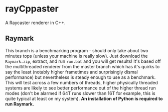 # rayCppaster
A Raycaster renderer in C++.

## Raymark
This branch is a benchmarking program - should only take about two minutes tops (unless your machine is really slow). Just download the `Raymark.zip`, extract, and run `run.bat` and you will get results!
It's based off the multithreaded renderer from the master branch which has it's quirks to say the least (notably higher frametimes and surprisingly dismal performance) but nevertheless is steady enough to use as a benchmark. This will test across a few numbers of threads, higher physically threaded systems are likely to see better performance out of the higher thread run modes (don't be alarmed if 64T runs slower than 16T for example, this is quite typical at least on my system).
**An installation of Python is required to run Raymark.**
